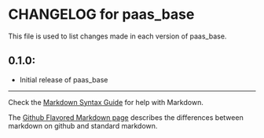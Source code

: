 # CHANGELOG for paas_base

This file is used to list changes made in each version of paas_base.

## 0.1.0:

* Initial release of paas_base

- - -
Check the [Markdown Syntax Guide](http://daringfireball.net/projects/markdown/syntax) for help with Markdown.

The [Github Flavored Markdown page](http://github.github.com/github-flavored-markdown/) describes the differences between markdown on github and standard markdown.

